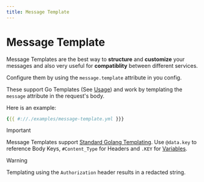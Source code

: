 ```yaml
---
title: Message Template
---
```


# Message Template

Message Templates are the best way to **structure** and **customize** your messages and also very useful for **compatiblity** between different services.

Configure them by using the `message.template` attribute in you config.

These support Go Templates (See [Usage](../usage/formatting)) and work by templating the `message` attribute in the request's body.

Here is an example:

```yaml
{{{ #://./examples/message-template.yml }}}
```

> [!IMPORTANT]
> Message Templates support [Standard Golang Templating](../usage/formatting).
> Use `@data.key` to reference Body Keys, `#Content_Type` for Headers and `.KEY` for [Variables](./variables).

> [!WARNING]
> Templating using the `Authorization` header results in a redacted string.
